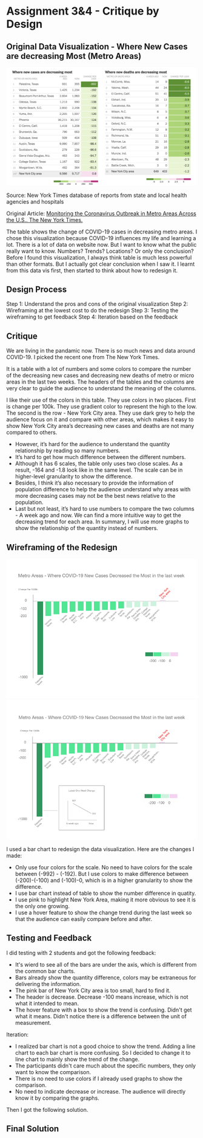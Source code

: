 # Assignment 3&4 - Critique by Design

## Original Data Visualization - Where New Cases are decreasing Most (Metro Areas)

<img src="Original Data Vis.png">

Source: New York Times database of reports from state and local health agencies and hospitals

Original Article: [Monitoring the Coronavirus Outbreak in Metro Areas Across the U.S.. The New York Times.](https://www.nytimes.com/interactive/2020/04/23/upshot/five-ways-to-monitor-coronavirus-outbreak-us.html)

The table shows the change of COVID-19 cases in decreasing metro areas. I chose this visualization because COVID-19 influences my life and learning a lot. There is a lot of data on website now. But I want to know what the public really want to know. Numbers? Trends? Locations? Or only the conclusion? Before I found this visualization, I always think table is much less powerful than other formats. But I actually got clear conclusion when I saw it. I learnt from this data vis first, then started to think about how to redesign it.

## Design Process
Step 1: Understand the pros and cons of the original visualization
Step 2: Wireframing at the lowest cost to do the redesign
Step 3: Testing the wireframing to get feedback
Step 4: Iteration based on the feedback

## Critique

We are living in the pandamic now. There is so much news and data around COVID-19. I picked the recent one from The New York Times.

It is a table with a lot of numbers and some colors to compare the number of the decreasing new cases and decreasing new deaths of metro or micro areas in the last two weeks. The headers of the tables and the columns are very clear to guide the audience to understand the meaning of the columns. 

I like their use of the colors in this table. They use colors in two places. First is change per 100k. They use gradient color to represent the high to the low. The second is the row - New York City area. They use dark grey to help the audience focus on it and compare with other areas, which makes it easy to show New York City area’s decreasing new cases and deaths are not many compared to others.

* However, it’s hard for the audience to understand the quantity relationship by reading so many numbers. 
* It’s hard to get how much difference between the different numbers. 
* Although it has 6 scales, the table only uses two close scales. As a result, -164 and -1.8 look like in the same level. The scale can be in higher-level granularity to show the difference. 
* Besides, I think it’s also necessary to provide the information of population difference to help the audience understand why areas with more decreasing cases may not be the best news relative to the population. 
* Last but not least, it’s hard to use numbers to compare the two columns - A week ago and now. We can find a more intuitive way to get the decreasing trend for each area. In summary, I will use more graphs to show the relationship of the quantity instead of numbers.

## Wireframing of the Redesign
![Wireframing](https://github.com/ruwen-you/Telling_Stories_with_Data/blob/master/Redesign%201.png)
![Wireframing - Hover](https://github.com/ruwen-you/Telling_Stories_with_Data/blob/master/Redesign%202.png)

I used a bar chart to redesign the data visualization. Here are the changes I made:
* Only use four colors for the scale. No need to have colors for the scale between (-992) - (-192). But I use colors to make difference between (-200)-(-100) and (-100)-0, which is in a higher granularity to show the difference.
* I use bar chart instead of table to show the number difference in quatity.
* I use pink to highlight New York Area, making it more obvious to see it is the only one growing.
* I use a hover feature to show the change trend during the last week so that the audience can easily compare before and after.

## Testing and Feedback
I did testing with 2 students and got the following feedback:
* It's wierd to see all of the bars are under the axis, which is different from the common bar charts.
* Bars already show the quantity difference, colors may be extraneous for delivering the information.
* The pink bar of New York City area is too small, hard to find it.
* The header is decrease. Decrease -100 means increase, which is not what it intended to mean.
* The hover feature with a box to show the trend is confusing. Didn't get what it means. Didn't notice there is a difference between the unit of measurement.

Iteration:
* I realized bar chart is not a good choice to show the trend. Adding a line chart to each bar chart is more confusing. So I decided to change it to line chart to mainly show the trend of the change.
* The participants didn't care much about the specific numbers, they only want to know the comparison.
* There is no need to use colors if I already used graphs to show the comparison.
* No need to indicate decrease or increase. The audience will directly know it by comparing the graphs.

Then I got the following solution.

## Final Solution

<div class="flourish-embed flourish-slope" data-src="visualisation/3298224" data-url="https://flo.uri.sh/visualisation/3298224/embed"><script src="https://public.flourish.studio/resources/embed.js"></script></div>

<div class="flourish-embed flourish-slope" data-src="visualisation/3303188" data-url="https://flo.uri.sh/visualisation/3303188/embed"><script src="https://public.flourish.studio/resources/embed.js"></script></div>
